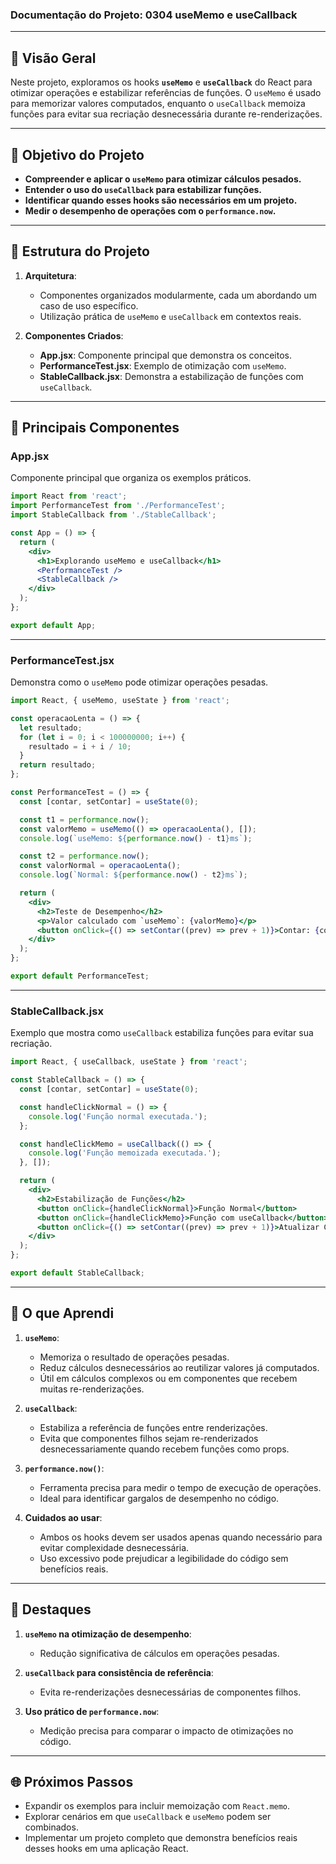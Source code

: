 ### Documentação do Projeto: **0304 useMemo e useCallback**

---

## 📖 Visão Geral

Neste projeto, exploramos os hooks **`useMemo`** e **`useCallback`** do React para otimizar operações e estabilizar referências de funções. O `useMemo` é usado para memorizar valores computados, enquanto o `useCallback` memoiza funções para evitar sua recriação desnecessária durante re-renderizações.

---

## 🎯 Objetivo do Projeto

- **Compreender e aplicar o `useMemo` para otimizar cálculos pesados.**
- **Entender o uso do `useCallback` para estabilizar funções.**
- **Identificar quando esses hooks são necessários em um projeto.**
- **Medir o desempenho de operações com o `performance.now`.**

---

## 📄 Estrutura do Projeto

1. **Arquitetura**:
   - Componentes organizados modularmente, cada um abordando um caso de uso específico.
   - Utilização prática de `useMemo` e `useCallback` em contextos reais.

2. **Componentes Criados**:
   - **App.jsx**: Componente principal que demonstra os conceitos.
   - **PerformanceTest.jsx**: Exemplo de otimização com `useMemo`.
   - **StableCallback.jsx**: Demonstra a estabilização de funções com `useCallback`.

---

## 🔧 Principais Componentes

### **App.jsx**

Componente principal que organiza os exemplos práticos.

```jsx
import React from 'react';
import PerformanceTest from './PerformanceTest';
import StableCallback from './StableCallback';

const App = () => {
  return (
    <div>
      <h1>Explorando useMemo e useCallback</h1>
      <PerformanceTest />
      <StableCallback />
    </div>
  );
};

export default App;
```

---

### **PerformanceTest.jsx**

Demonstra como o `useMemo` pode otimizar operações pesadas.

```jsx
import React, { useMemo, useState } from 'react';

const operacaoLenta = () => {
  let resultado;
  for (let i = 0; i < 100000000; i++) {
    resultado = i + i / 10;
  }
  return resultado;
};

const PerformanceTest = () => {
  const [contar, setContar] = useState(0);

  const t1 = performance.now();
  const valorMemo = useMemo(() => operacaoLenta(), []);
  console.log(`useMemo: ${performance.now() - t1}ms`);

  const t2 = performance.now();
  const valorNormal = operacaoLenta();
  console.log(`Normal: ${performance.now() - t2}ms`);

  return (
    <div>
      <h2>Teste de Desempenho</h2>
      <p>Valor calculado com `useMemo`: {valorMemo}</p>
      <button onClick={() => setContar((prev) => prev + 1)}>Contar: {contar}</button>
    </div>
  );
};

export default PerformanceTest;
```

---

### **StableCallback.jsx**

Exemplo que mostra como `useCallback` estabiliza funções para evitar sua recriação.

```jsx
import React, { useCallback, useState } from 'react';

const StableCallback = () => {
  const [contar, setContar] = useState(0);

  const handleClickNormal = () => {
    console.log('Função normal executada.');
  };

  const handleClickMemo = useCallback(() => {
    console.log('Função memoizada executada.');
  }, []);

  return (
    <div>
      <h2>Estabilização de Funções</h2>
      <button onClick={handleClickNormal}>Função Normal</button>
      <button onClick={handleClickMemo}>Função com useCallback</button>
      <button onClick={() => setContar((prev) => prev + 1)}>Atualizar Contador: {contar}</button>
    </div>
  );
};

export default StableCallback;
```

---

## 🧠 O que Aprendi

1. **`useMemo`**:
   - Memoriza o resultado de operações pesadas.
   - Reduz cálculos desnecessários ao reutilizar valores já computados.
   - Útil em cálculos complexos ou em componentes que recebem muitas re-renderizações.

2. **`useCallback`**:
   - Estabiliza a referência de funções entre renderizações.
   - Evita que componentes filhos sejam re-renderizados desnecessariamente quando recebem funções como props.

3. **`performance.now()`**:
   - Ferramenta precisa para medir o tempo de execução de operações.
   - Ideal para identificar gargalos de desempenho no código.

4. **Cuidados ao usar**:
   - Ambos os hooks devem ser usados apenas quando necessário para evitar complexidade desnecessária.
   - Uso excessivo pode prejudicar a legibilidade do código sem benefícios reais.

---

## 🌟 Destaques

1. **`useMemo` na otimização de desempenho**:
   - Redução significativa de cálculos em operações pesadas.

2. **`useCallback` para consistência de referência**:
   - Evita re-renderizações desnecessárias de componentes filhos.

3. **Uso prático de `performance.now`**:
   - Medição precisa para comparar o impacto de otimizações no código.

---

## 🌐 Próximos Passos

- Expandir os exemplos para incluir memoização com `React.memo`.
- Explorar cenários em que `useCallback` e `useMemo` podem ser combinados.
- Implementar um projeto completo que demonstra benefícios reais desses hooks em uma aplicação React.